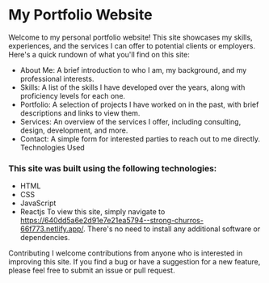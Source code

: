 # My Portfolio Website

Welcome to my personal portfolio website! This site showcases my skills, experiences, and the services I can offer to potential clients or employers. Here's a quick rundown of what you'll find on this site:

* About Me: A brief introduction to who I am, my background, and my professional interests.
* Skills: A list of the skills I have developed over the years, along with proficiency levels for each one.
* Portfolio: A selection of projects I have worked on in the past, with brief descriptions and links to view them.
* Services: An overview of the services I offer, including consulting, design, development, and more.
* Contact: A simple form for interested parties to reach out to me directly.
Technologies Used


### This site was built using the following technologies:

* HTML
* CSS
* JavaScript
* Reactjs
To view this site, simply navigate to <https://640dd5a6e2d91e7e21ea5794--strong-churros-66f773.netlify.app/>. There's no need to install any additional software or dependencies.

Contributing
I welcome contributions from anyone who is interested in improving this site. If you find a bug or have a suggestion for a new feature, please feel free to submit an issue or pull request.
